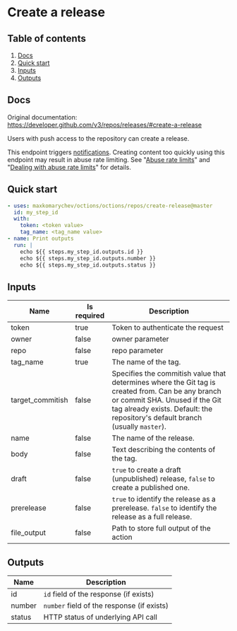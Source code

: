 # Create a release

## Table of contents

1. [Docs](#docs)
1. [Quick start](#quick-start)
1. [Inputs](#inputs)
1. [Outputs](#outputs)

<a name="quick-start" ></a>
## Docs

Original documentation: https://developer.github.com/v3/repos/releases/#create-a-release

Users with push access to the repository can create a release.

This endpoint triggers [notifications](https://help.github.com/articles/about-notifications/). Creating content too quickly using this endpoint may result in abuse rate limiting. See "[Abuse rate limits](https://developer.github.com/v3/#abuse-rate-limits)" and "[Dealing with abuse rate limits](https://developer.github.com/v3/guides/best-practices-for-integrators/#dealing-with-abuse-rate-limits)" for details.


<a name="quick start" ></a>
## Quick start

```yaml
- uses: maxkomarychev/octions/octions/repos/create-release@master
  id: my_step_id
  with:
    token: <token value>
    tag_name: <tag_name value>
- name: Print outputs
  run: |
    echo ${{ steps.my_step_id.outputs.id }}
    echo ${{ steps.my_step_id.outputs.number }}
    echo ${{ steps.my_step_id.outputs.status }}
```


<a name="inputs" ></a>
## Inputs

| Name | Is required | Description |
|---|---|---|
|token|true|Token to authenticate the request
|owner|false|owner parameter
|repo|false|repo parameter
|tag_name|true|The name of the tag.
|target_commitish|false|Specifies the commitish value that determines where the Git tag is created from. Can be any branch or commit SHA. Unused if the Git tag already exists. Default: the repository's default branch (usually `master`).
|name|false|The name of the release.
|body|false|Text describing the contents of the tag.
|draft|false|`true` to create a draft (unpublished) release, `false` to create a published one.
|prerelease|false|`true` to identify the release as a prerelease. `false` to identify the release as a full release.
|file_output|false|Path to store full output of the action

<a name="outputs" ></a>
## Outputs

| Name | Description |
|---|---|
|id|`id` field of the response (if exists)|
|number|`number` field of the response (if exists)|
|status|HTTP status of underlying API call|

